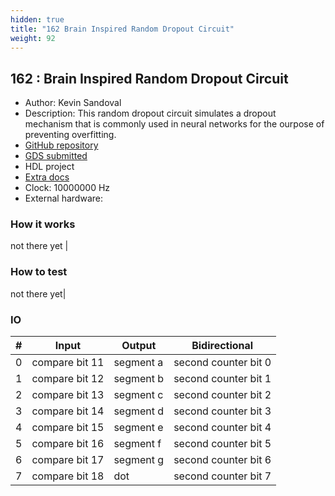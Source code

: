 ```yaml
---
hidden: true
title: "162 Brain Inspired Random Dropout Circuit"
weight: 92
---
```


## 162 : Brain Inspired Random Dropout Circuit

* Author: Kevin Sandoval
* Description: This random dropout circuit simulates a dropout mechanism that is commonly used in neural networks for the ourpose of preventing overfitting.
* [GitHub repository](https://github.com/Ksandov4/CHIPDESIGN)
* [GDS submitted](https://github.com/Ksandov4/CHIPDESIGN/actions/runs/6753094729)
* HDL project
* [Extra docs]()
* Clock: 10000000 Hz
* External hardware: 



### How it works

not there yet |


### How to test

not there yet|


### IO

| # | Input        | Output       | Bidirectional      |
|---|--------------|--------------| -------------------|
| 0 | compare bit 11  | segment a | second counter bit 0 |
| 1 | compare bit 12  | segment b | second counter bit 1 |
| 2 | compare bit 13  | segment c | second counter bit 2 |
| 3 | compare bit 14  | segment d | second counter bit 3 |
| 4 | compare bit 15  | segment e | second counter bit 4 |
| 5 | compare bit 16  | segment f | second counter bit 5 |
| 6 | compare bit 17  | segment g | second counter bit 6 |
| 7 | compare bit 18  | dot | second counter bit 7 |
